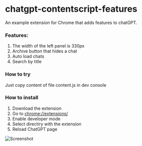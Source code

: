 # chatgpt-contentscript-features
An example extension for Chrome that adds features to chatGPT.

### Features:
1) The width of the left panel is 330px
2) Archive button that hides a chat
3) Auto load chats
4) Search by title

### How to try
Just copy content of file content.js in dev console

### How to install
1) Download the extension
2) Go to [chrome://extensions/](chrome://extensions/)
3) Enable developer mode
4) Select directiry with the extension
5) Reload ChatGPT page

![Screenshot](https://i.ibb.co/GJNc0fG/68747470733a2f2f646f776e6c6f616465722e6469736b2e79616e6465782e72752f707265766965772f3334656636633462.webp)
